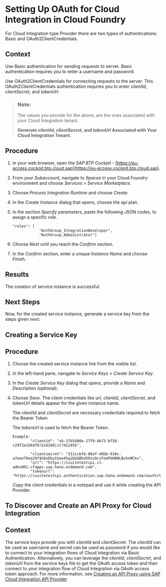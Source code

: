 <!-- loio641c56b41dfb4ca48328e64d284a97be -->

# Setting Up OAuth for Cloud Integration in Cloud Foundry

For Cloud Integration type Provider there are two types of authentications: Basic and OAuth2ClientCredentials.



## Context

Use Basic authentication for sending requests to server. Basic authentication requires you to enter a username and password.

Use OAuth2ClientCredentials for connecting requests to the server. This OAuth2ClientCredentials authentication requires you to enter *clientId*, *clientSecret*, and *tokenUrl*.

> ### Note:  
> The values you provide for the above, are the ones associated with your Cloud Integration tenant.
> 
> **Generate *clientId*, *clientSecret*, and *tokenUrl* Associated with Your Cloud Integration Tenant.**



## Procedure

1.  In your web browser, open the *SAP BTP Cockpit* - [https://eu-access.cockpit.btp.cloud.sap](https://eu-access.cockpit.btp.cloud.sap).

2.  From your *Subaccount*, navigate to *Spaces* in your Cloud Foundry environment and choose *Services* \> *Service Marketplace.*

3.  Choose *Process Integration Runtime* and choose *Create*.

4.  In the *Create Instance* dialog that opens, choose the *api* plan.

5.  In the section *Specify parameters*, paste the following JSON codes, to assign a specific role.

    ```
    "roles": [
                "AuthGroup_IntegrationDeveloper",
                "AuthGroup_Administrator"]
    
    ```

6.  Choose *Next* until you reach the *Confirm* section.

7.  In the *Confirm* section, enter a unique *Instance Name* and choose *Finish*.




<a name="loio641c56b41dfb4ca48328e64d284a97be__result_zpd_zy3_zsb"/>

## Results

The creation of service instance is successful.



<a name="loio641c56b41dfb4ca48328e64d284a97be__postreq_am5_zy3_zsb"/>

## Next Steps

Now, for the created service instance, generate a service key from the steps given next:

<a name="task_mc5_3n3_zsb"/>

<!-- task\_mc5\_3n3\_zsb -->

## Creating a Service Key



<a name="task_mc5_3n3_zsb__steps_nqw_m53_zsb"/>

## Procedure

1.  Choose the created service instance link from the visible list.

2.  In the left-hand pane, navigate to *Service Keys* \> *Create Service Key*.

3.  In the *Create Service Key* dialog that opens, provide a *Name* and *Description* \(optional\).

4.  Choose *Save*. The client credentials like *url*, *clientId*, *clientSecret*, and *tokenUrl* details appear for the given instance name.

    The *clientId* and *clientSecret* are necessary credentials required to fetch the Bearer Token.

    The *tokenUrl* is used to fetch the Bearer Token.

    ```
    Example:
            "clientid": "sb-37b5d80e-27f9-4b73-bf58-c29f2a156df8!b16289|it!b12456",
    
            "clientsecret": "311ccbf6-86ef-48bb-910c-a7eee79ea29f$h6xDUyIUoe45qiDGGBhzK9zvDczFeePUHDNLBshnMCk=",
            "url": "https://isuitetestcpi.it-adev001.cfapps.sap.hana.ondemand.com",
            "tokenurl": "https://isuitetestcpi.authentication.sap.hana.ondemand.com/oauth/token"
    
    ```

    *Copy* the client credentials in a notepad and use it while creating the API Provider.


<a name="task_emw_lz3_zsb"/>

<!-- task\_emw\_lz3\_zsb -->

## To Discover and Create an API Proxy for Cloud Integration



<a name="task_emw_lz3_zsb__context_ezz_qz3_zsb"/>

## Context

The service keys provide you with *clientId* and *clientSecret*. The *clientId* can be used as username and secret can be used as password if you would like to connect to your integration flows of Cloud Integration via Basic Authentication. Alternatively, you can leverage the *clientId*, *clientSecret*, and *tokenUrl* from the service keys file to get the OAuth access token and then connect to your integration flow of Cloud Integration via OAuth access token approach. For more information, see [Creating an API Proxy using SAP Cloud Integration API Provider](creating-an-api-proxy-using-sap-cloud-integration-api-provider-aefbd74.md).

